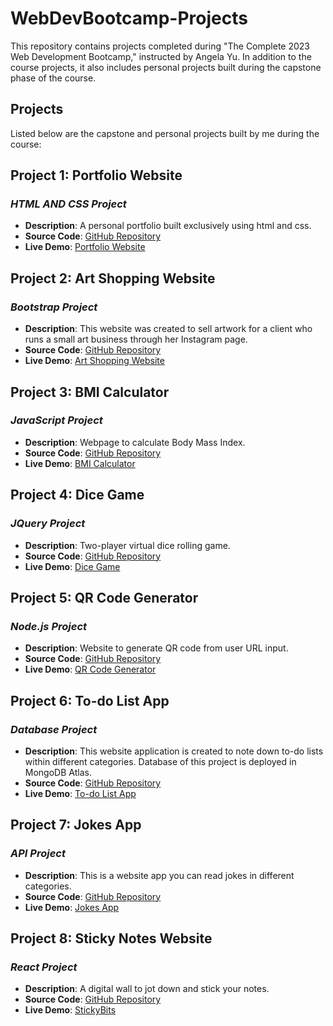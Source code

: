 # WebDevBootcamp-Projects
This repository contains projects completed during "The Complete 2023 Web Development Bootcamp," instructed by Angela Yu. In addition to the course projects, it also includes personal projects built during the capstone phase of the course.

## Projects

Listed below are the capstone and personal projects built by me during the course:

## Project 1: Portfolio Website
### *HTML AND CSS Project*

- **Description**: A personal portfolio built exclusively using html and css.
- **Source Code**: [GitHub Repository](https://github.com/NoohaAbdulNasar/WebDevBootcamp-Projects/tree/main/05_personal_site)
- **Live Demo**: [Portfolio Website](https://noohas-personal-site.netlify.app/)

## Project 2: Art Shopping Website
### *Bootstrap Project*

- **Description**: This website was created to sell artwork for a client who runs a small art business through her Instagram page.
- **Source Code**: [GitHub Repository](https://github.com/NoohaAbdulNasar/WebDevBootcamp-Projects/tree/main/04_bootstrap_project)
- **Live Demo**: [Art Shopping Website](https://strokes-by-nihma.netlify.app/)

## Project 3: BMI Calculator
### *JavaScript Project*

- **Description**: Webpage to calculate Body Mass Index.
- **Source Code**: [GitHub Repository](https://github.com/NoohaAbdulNasar/WebDevBootcamp-Projects/tree/main/06_bmi_calculator)
- **Live Demo**: [BMI Calculator](https://bmi-calculator-online.netlify.app/)

## Project 4: Dice Game
### *JQuery Project*

- **Description**: Two-player virtual dice rolling game.
- **Source Code**: [GitHub Repository](https://github.com/NoohaAbdulNasar/WebDevBootcamp-Projects/tree/main/07_dice_game)
- **Live Demo**: [Dice Game](https://online-dice-game.netlify.app/)

## Project 5: QR Code Generator
### *Node.js Project*

- **Description**: Website to generate QR code from user URL input.
- **Source Code**: [GitHub Repository](https://github.com/NoohaAbdulNasar/WebDevBootcamp-Projects/tree/main/10_qr_code_generator)
- **Live Demo**: [QR Code Generator](https://online-qr-code-generator.onrender.com/)

## Project 6: To-do List App
### *Database Project*

- **Description**: This website application is created to note down to-do lists within different categories. Database of this project is deployed in MongoDB Atlas.
- **Source Code**: [GitHub Repository](https://github.com/NoohaAbdulNasar/WebDevBootcamp-Projects/tree/main/12_todo_list_App)
- **Live Demo**: [To-do List App](https://to-do-app-2py3.onrender.com/)

## Project 7: Jokes App
### *API Project*

- **Description**: This is a website app you can read jokes in different categories.
- **Source Code**: [GitHub Repository](https://github.com/NoohaAbdulNasar/WebDevBootcamp-Projects/tree/main/14_jokes_app)
- **Live Demo**: [Jokes App](https://online-joke-app.onrender.com/)

## Project 8: Sticky Notes Website
### *React Project*

- **Description**: A digital wall to jot down and stick your notes.
- **Source Code**: [GitHub Repository](https://github.com/NoohaAbdulNasar/WebDevBootcamp-Projects/tree/main/18_sticky_bits)
- **Live Demo**: [StickyBits](https://sticky-bits-app.onrender.com)

